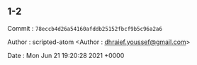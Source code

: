 ## 1-2 

 Commit : `78eccb4d26a54160afddb25152fbcf9b5c96a2a6`

 Author : scripted-atom <Author : dhraief.youssef@gmail.com> 

 Date 	: Mon Jun 21 19:20:28 2021 +0000 

